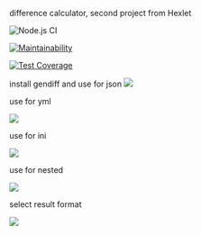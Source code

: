 difference calculator, second project from Hexlet

![Node.js CI](https://github.com/oksanaduga/frontend-project-lvl2/workflows/Node.js%20CI/badge.svg)

[![Maintainability](https://api.codeclimate.com/v1/badges/da467244383d64009024/maintainability)](https://codeclimate.com/github/oksanaduga/frontend-project-lvl2/maintainability)

[![Test Coverage](https://api.codeclimate.com/v1/badges/da467244383d64009024/test_coverage)](https://codeclimate.com/github/oksanaduga/frontend-project-lvl2/test_coverage)

install gendiff and use for json
<a href="https://asciinema.org/a/311347?autoplay=1&speed=2&size=medium" target="_blank"><img src="https://asciinema.org/a/311347.svg" /></a>


use for yml

<a href="https://asciinema.org/a/cfcwNqEZ1TkI2qIQRUKgirqhD?autoplay=1&speed=2&size=medium" target="_blank"><img src="https://asciinema.org/a/cfcwNqEZ1TkI2qIQRUKgirqhD.svg" /></a>


use for ini

<a href="https://asciinema.org/a/312689?autoplay=1&speed=2&size=medium" target="_blank"><img src="https://asciinema.org/a/312689.svg" /></a>

use for nested

<a href="https://asciinema.org/a/313997?autoplay=1&speed=2&size=medium" target="_blank"><img src="https://asciinema.org/a/313997.svg" /></a>

select result format

<a href="https://asciinema.org/a/315690?autoplay=1&speed=2&size=medium" target="_blank"><img src="https://asciinema.org/a/315690.svg" /></a>
